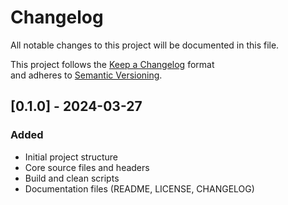 
# Changelog

All notable changes to this project will be documented in this file.  

This project follows the [Keep a Changelog](https://keepachangelog.com/en/1.1.0/) format  
and adheres to [Semantic Versioning](https://semver.org/).

## [0.1.0] - 2024-03-27

### Added

- Initial project structure  
- Core source files and headers  
- Build and clean scripts  
- Documentation files (README, LICENSE, CHANGELOG)
